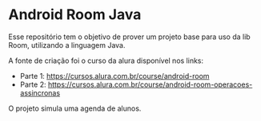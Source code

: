 # Android Room Java
Esse repositório tem o objetivo de prover um projeto base para uso da lib Room, utilizando a linguagem Java.


A fonte de criação foi o curso da alura disponível nos links: 
- Parte 1: https://cursos.alura.com.br/course/android-room
- Parte 2: https://cursos.alura.com.br/course/android-room-operacoes-assincronas

O projeto simula uma agenda de alunos. 
